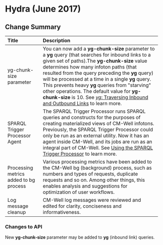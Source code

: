 # Hydra (June 2017)




## Change Summary


 Title | Description
:------|:-----------
yg-chunk-size parameter | You can now add a **yg-chunk-size** parameter to a  **yg** query (that searches for inbound links to a given set of paths).The **yg-chunk-size** value determines how many infoton paths (that resulted from the query preceding the **yg** query) will be processed at a time in a single **yg** query. This prevents heavy **yg** queries from "starving" other operations. The default value for **yg-chunk-size** is 10. See [*yg*: Traversing Inbound and Outbound Links](../../APIReference/Traversal/API.Traversal.yg.md) to learn more.
SPARQL Trigger Processor Agent | The SPARQL Trigger Processor runs SPARQL queries and constructs for the purposes of creating materialized views of CM-Well infotons. Previously, the SPARQL Trigger Processor could only be run as an external utility. Now it has an agent inside CM-Well, and its jobs are run as an integral part of CM-Well. See [Using the SPARQL Trigger Processor](../../AdvancedTopics/Tools/Tools.UsingTheSPARQLTriggerProcessor.md) to learn more.
Processing metrics added to bg process | Various processing metrics have been added to the CM-Well bg (background) process, such as numbers and types of requests, duplicate requests and so on. Among other things, this enables analysis and suggestions for optimization of user workflows.
Log message cleanup | CM-Well log messages were reviewed and edited for clarity, conciseness and informativeness. 

### Changes to API
New **yg-chunk-size** parameter may be added to **yg** (inbound link) queries.



